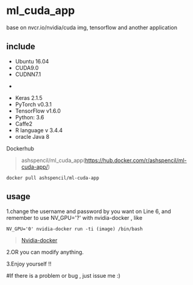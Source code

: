 # ml_cuda_app
base on nvcr.io/nvidia/cuda img, tensorflow and another application

## include
* Ubuntu 16.04 
* CUDA9.0
* CUDNN7.1
-
* Keras 2.1.5
* PyTorch v0.3.1
* TensorFlow v1.6.0
* Python: 3.6 
* Caffe2
* R language v 3.4.4
* oracle Java 8 

Dockerhub

>ashspencil/ml_cuda_app(https://hub.docker.com/r/ashspencil/ml-cuda-app/)

```
docker pull ashspencil/ml-cuda-app

```
## usage

1.change the username and password by you want on Line 6, and remember to use NV_GPU='?' with nvidia-docker , like 

```
NV_GPU='0' nvidia-docker run -ti (image) /bin/bash
```

> [Nvidia-docker](https://github.com/NVIDIA/nvidia-docker)

2.OR you can modify anything.

3.Enjoy yourself !!

#If there is a problem or bug , just issue me :)
